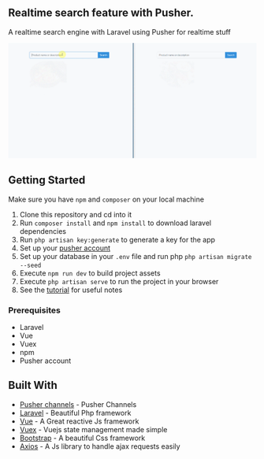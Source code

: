 ## Realtime search feature with Pusher.

A realtime search engine with Laravel using Pusher for realtime stuff 

![application screenshot](public/images/demo.gif "Realtime search engine with Laravel and Pusher")


## Getting Started
Make sure you have `npm` and `composer` on your local machine

1.  Clone this repository and cd into it
2.  Run `composer install` and `npm install` to download laravel dependencies
3.  Run `php artisan key:generate` to generate a key for the app
4.  Set up your [pusher account](https://dashboard.pusher.com/accounts/sign_up)
5.  Set up your database in your `.env` file and run php `php artisan migrate --seed`
6.  Execute `npm run dev` to build project assets
7.  Execute `php artisan serve` to run the project in your browser
8.  See the [tutorial](https://pusher.com/tutorials/search-laravel-vue) for useful notes 

### Prerequisites

* Laravel
* Vue
* Vuex
* npm
* Pusher account


## Built With

* [Pusher channels](https://pusher.com/channels) - Pusher Channels
* [Laravel](https://laravel.com/) - Beautiful Php framework
* [Vue](https://vuejs.org/) - A Great reactive Js framework
* [Vuex](https://vuejs.org/) - Vuejs state management made simple
* [Bootstrap](https://getbootstrap.com) - A beautiful Css framework
* [Axios](https://vuejs.org/) - A Js library to handle ajax requests easily

